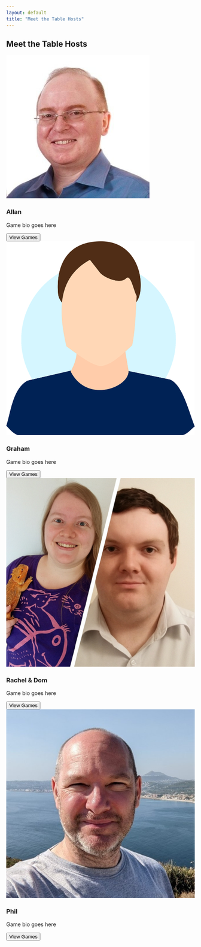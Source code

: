 ```yaml
---
layout: default
title: "Meet the Table Hosts"
---
```


## Meet the Table Hosts

<div class="host-grid">

  <div class="host-card">
    <img class="host-image" src="/assets/images/hosts/allan.jpg" alt="Allan">
    <h3>Allan</h3>
    <p>Game bio goes here</p>
    <button onclick="loadGamesIntoDisplay('Allan', 355830)">View Games</button>
  </div>

  <div class="host-card">
    <img class="host-image" src="/assets/images/hosts/graham.jpg" alt="Graham">
    <h3>Graham</h3>
    <p>Game bio goes here</p>
    <button onclick="loadGamesIntoDisplay('Graham', 355840)">View Games</button>
  </div>

  <div class="host-card">
    <img class="host-image" src="/assets/images/hosts/rachel_dom.jpg" alt="Rachel & Dom">
    <h3>Rachel & Dom</h3>
    <p>Game bio goes here</p>
    <button onclick="loadGamesIntoDisplay('Rachel & Dom', 355860)">View Games</button>
  </div>

  <div class="host-card">
    <img class="host-image" src="/assets/images/hosts/phil.jpg" alt="Phil">
    <h3>Phil</h3>
    <p>Game bio goes here</p>
    <button onclick="loadGamesIntoDisplay('Phil', 355850)">View Games</button>
  </div>

  <!-- Repeat for other hosts -->

<!-- Shared games list display section (initially hidden) -->
<div id="games-display-container" style="display: none;">
  <h2 id="games-display-title"></h2>
  <div id="games-display" class="games-list"></div>
</div>

<script src="{{ '/assets/gamelist.js' | relative_url }}"></script>

</div>
